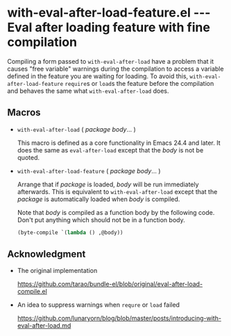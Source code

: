 with-eval-after-load-feature.el --- Eval after loading feature with fine compilation
====================================================================================

Compiling a form passed to `with-eval-after-load` have a problem that
it causes "free variable" warnings during the compilation to access a
variable defined in the feature you are waiting for loading.  To avoid
this, `with-eval-after-load-feature` `require`s or `load`s the feature
before the compilation and behaves the same what
`with-eval-after-load` does.

## Macros

- `with-eval-after-load` ( *package* *body*... )

  This macro is defined as a core functionality in Emacs 24.4 and
  later.  It does the same as `eval-after-load` except that the *body*
  is not be quoted.

- `with-eval-after-load-feature` ( *package* *body*... )

  Arrange that if *package* is loaded, *body* will be run immediately
  afterwards.  This is equivalent to `with-eval-after-load` except
  that the *package* is automatically loaded when *body* is compiled.

  Note that *body* is compiled as a function body by the following
  code.  Don't put anything which should not be in a function body.

  ```lisp
  (byte-compile `(lambda () ,@body))
  ```

## Acknowledgment

- The original implementation

  https://github.com/tarao/bundle-el/blob/original/eval-after-load-compile.el

- An idea to suppress warnings when `requre` or `load` failed

  https://github.com/lunaryorn/blog/blob/master/posts/introducing-with-eval-after-load.md
